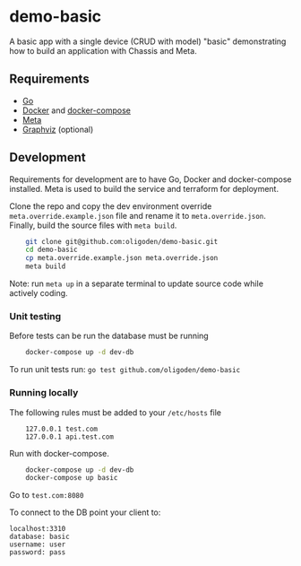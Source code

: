 # demo-basic
A basic app with a single device (CRUD with model) "basic" demonstrating how to build
an application with Chassis and Meta.

## Requirements

- [Go](https://go.dev/)
- [Docker](https://www.docker.com/) and [docker-compose](https://docs.docker.com/compose/install/)
- [Meta](https://github.com/oligoden/meta)
- [Graphviz](https://graphviz.org/) (optional)

## Development

Requirements for development are to have Go, Docker and docker-compose installed.
Meta is used to build the service and terraform for deployment.

Clone the repo and copy the dev environment override `meta.override.example.json`
file and rename it to `meta.override.json`. Finally, build the source files with
`meta build`.

```bash
    git clone git@github.com:oligoden/demo-basic.git
    cd demo-basic
    cp meta.override.example.json meta.override.json
    meta build
```

Note: run `meta up` in a separate terminal to update source code while
actively coding.

### Unit testing

Before tests can be run the database must be running

```bash
    docker-compose up -d dev-db
```

To run unit tests run: `go test github.com/oligoden/demo-basic`

### Running locally

The following rules must be added to your `/etc/hosts` file

```
    127.0.0.1 test.com
    127.0.0.1 api.test.com
```

Run with docker-compose.

```bash
    docker-compose up -d dev-db
    docker-compose up basic
```

Go to `test.com:8080`

To connect to the DB point your client to:
```
localhost:3310
database: basic
username: user
password: pass
```